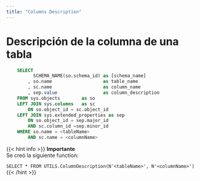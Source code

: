 ```yaml
---
title: "Columns Description"
---
```


# **Descripción de la columna de una tabla**

```sql
    SELECT
          SCHEMA_NAME(so.schema_id) as [schema_name]
        , so.name                   as table_name
        , sc.name                   as column_name
        , sep.value                 as column_description
    FROM sys.objects        as so
    LEFT JOIN sys.columns   as sc
        ON so.object_id = sc.object_id
    LEFT JOIN sys.extended_properties as sep 
        ON so.object_id = sep.major_id 
        AND sc.column_id =sep.minor_id
    WHERE so.name = <tableName>
        AND sc.name = <columnName>
```


{{< hint info >}}
**Importante**  
Se creó la siguiente function:

`SELECT * FROM UTILS.ColumnDescription(N'<tableName>', N'<columnName>')`
{{< /hint >}}
